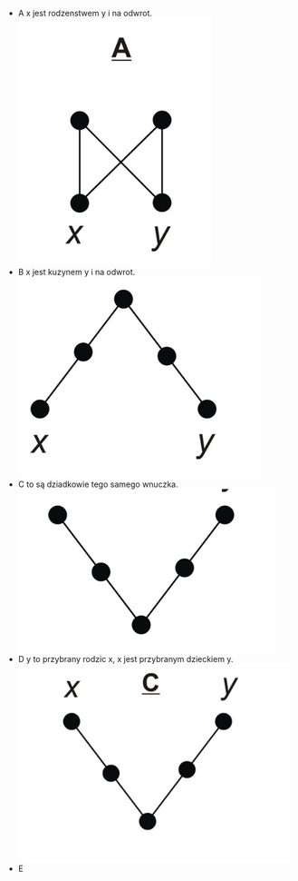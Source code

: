 - A x jest rodzenstwem y i na odwrot.
![alt text](image.png)
- B x jest kuzynem y i na odwrot.
![alt text](image-1.png)
- C to są dziadkowie tego samego wnuczka.
![alt text](image-2.png)
- D y to przybrany rodzic x, x jest przybranym dzieckiem y.
![alt text](image-3.png)
- E 
